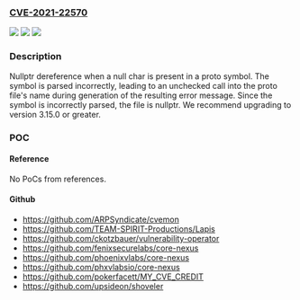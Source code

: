 ### [CVE-2021-22570](https://cve.mitre.org/cgi-bin/cvename.cgi?name=CVE-2021-22570)
![](https://img.shields.io/static/v1?label=Product&message=Protobuf&color=blue)
![](https://img.shields.io/static/v1?label=Version&message=%3C%203.15.0%20&color=brighgreen)
![](https://img.shields.io/static/v1?label=Vulnerability&message=CWE-476%20NULL%20Pointer%20Dereference&color=brighgreen)

### Description

Nullptr dereference when a null char is present in a proto symbol. The symbol is parsed incorrectly, leading to an unchecked call into the proto file's name during generation of the resulting error message. Since the symbol is incorrectly parsed, the file is nullptr. We recommend upgrading to version 3.15.0 or greater.

### POC

#### Reference
No PoCs from references.

#### Github
- https://github.com/ARPSyndicate/cvemon
- https://github.com/TEAM-SPIRIT-Productions/Lapis
- https://github.com/ckotzbauer/vulnerability-operator
- https://github.com/fenixsecurelabs/core-nexus
- https://github.com/phoenixvlabs/core-nexus
- https://github.com/phxvlabsio/core-nexus
- https://github.com/pokerfacett/MY_CVE_CREDIT
- https://github.com/upsideon/shoveler

